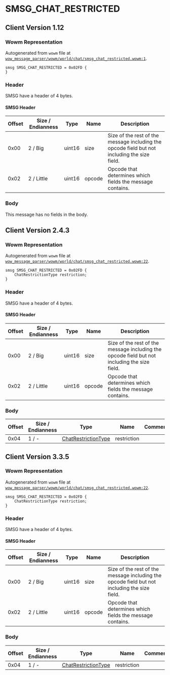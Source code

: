 # SMSG_CHAT_RESTRICTED

## Client Version 1.12

### Wowm Representation

Autogenerated from `wowm` file at [`wow_message_parser/wowm/world/chat/smsg_chat_restricted.wowm:1`](https://github.com/gtker/wow_messages/tree/main/wow_message_parser/wowm/world/chat/smsg_chat_restricted.wowm#L1).
```rust,ignore
smsg SMSG_CHAT_RESTRICTED = 0x02FD {
}
```
### Header

SMSG have a header of 4 bytes.

#### SMSG Header

| Offset | Size / Endianness | Type   | Name   | Description |
| ------ | ----------------- | ------ | ------ | ----------- |
| 0x00   | 2 / Big           | uint16 | size   | Size of the rest of the message including the opcode field but not including the size field.|
| 0x02   | 2 / Little        | uint16 | opcode | Opcode that determines which fields the message contains.|

### Body

This message has no fields in the body.

## Client Version 2.4.3

### Wowm Representation

Autogenerated from `wowm` file at [`wow_message_parser/wowm/world/chat/smsg_chat_restricted.wowm:22`](https://github.com/gtker/wow_messages/tree/main/wow_message_parser/wowm/world/chat/smsg_chat_restricted.wowm#L22).
```rust,ignore
smsg SMSG_CHAT_RESTRICTED = 0x02FD {
    ChatRestrictionType restriction;
}
```
### Header

SMSG have a header of 4 bytes.

#### SMSG Header

| Offset | Size / Endianness | Type   | Name   | Description |
| ------ | ----------------- | ------ | ------ | ----------- |
| 0x00   | 2 / Big           | uint16 | size   | Size of the rest of the message including the opcode field but not including the size field.|
| 0x02   | 2 / Little        | uint16 | opcode | Opcode that determines which fields the message contains.|

### Body

| Offset | Size / Endianness | Type | Name | Comment |
| ------ | ----------------- | ---- | ---- | ------- |
| 0x04 | 1 / - | [ChatRestrictionType](chatrestrictiontype.md) | restriction |  |

## Client Version 3.3.5

### Wowm Representation

Autogenerated from `wowm` file at [`wow_message_parser/wowm/world/chat/smsg_chat_restricted.wowm:22`](https://github.com/gtker/wow_messages/tree/main/wow_message_parser/wowm/world/chat/smsg_chat_restricted.wowm#L22).
```rust,ignore
smsg SMSG_CHAT_RESTRICTED = 0x02FD {
    ChatRestrictionType restriction;
}
```
### Header

SMSG have a header of 4 bytes.

#### SMSG Header

| Offset | Size / Endianness | Type   | Name   | Description |
| ------ | ----------------- | ------ | ------ | ----------- |
| 0x00   | 2 / Big           | uint16 | size   | Size of the rest of the message including the opcode field but not including the size field.|
| 0x02   | 2 / Little        | uint16 | opcode | Opcode that determines which fields the message contains.|

### Body

| Offset | Size / Endianness | Type | Name | Comment |
| ------ | ----------------- | ---- | ---- | ------- |
| 0x04 | 1 / - | [ChatRestrictionType](chatrestrictiontype.md) | restriction |  |

